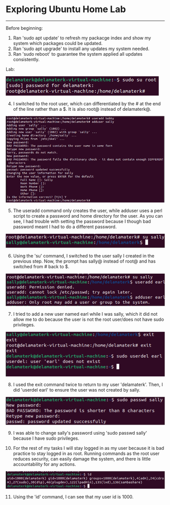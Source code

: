 # Exploring Ubuntu Home Lab

---

Before beginning:
1) Ran 'sudo apt update' to refresh my packacge index and show my system which packages could be updated.
2) Ran 'sudo apt upgrade' to install any updates my system needed.
3) Ran 'sudo reboot' to guarantee the system applied all updates consistently.

Lab:

![Switch to Root User Command](../images/l1q4.png)

4) I switched to the root user, which can differentiated by the # at the end of the line rather than a $. It is also root@ instead of delamaterk@.

![useradd and adduser commands](../images/l1q5.png)

5) The useradd command only creates the user, while adduser uses a perl script to create a password and home directory for the user. As you can see, I had trouble with setting the password because I though bad password meant I had to do a different password.

![Switching to user sally](../images/l1q6.png)

6) Using the 'su' command, I switched to the user sally I created in the previous step. Now, the prompt has sally@ instead of root@ and has switched from # back to $. 

![Trying to create new users as sally](../images/l1q7.png)

7) I tried to add a new user named earl while I was sally, which it did not allow me to do because the user is not the root user/does not have sudo privileges.

![Returning to ubuntu user](../images/l1q8.png)

8) I used the exit command twice to return to my user 'delamaterk'. Then, I did 'userdel earl' to ensure the user was not created by sally.

![Changig sally's password](../images/l1q9.png)

9) I was able to change sally's password using 'sudo passwd sally' because I have sudo privileges.

10) For the rest of my tasks I will stay logged in as my user because it is bad practice to stay logged in as root. Running commands as the root user reduces security, can easily damage the system, and there is little accountability for any actions.

![Checking my id](../images/l1q11.png)

11) Using the 'id' command, I can see that my user id is 1000.







